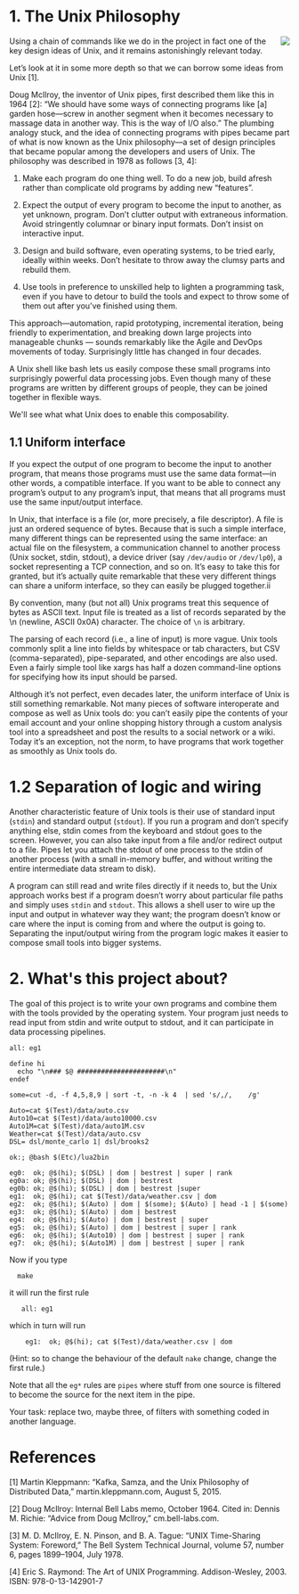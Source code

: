 # 1. The Unix Philosophy

<img src="https://alvinalexander.com/images/fp-book/unix-pipelines/1-unix-pipes-solution.png" align=right>
Using a chain of commands like we do in the project in fact one of the key design ideas of
Unix, and it remains astonishingly relevant today. 

Let’s look at it in some more depth so that we can borrow some ideas from Unix [1].

Doug McIlroy, the inventor of Unix pipes, first described them like this in 1964 [2]:
“We should have some ways of connecting programs like [a] garden hose—screw in
another segment when it becomes necessary to massage data in another way. This is
the way of I/O also.” The plumbing analogy stuck, and the idea of connecting programs
with pipes became part of what is now known as the Unix philosophy—a set of
design principles that became popular among the developers and users of Unix. The
philosophy was described in 1978 as follows [3, 4]:
    
1. Make each program do one thing well. To do a new job, build afresh rather than complicate old programs by adding new “features”.

2. Expect the output of every program to become the input to another, as yet unknown, program. Don’t clutter output with extraneous information. Avoid
stringently columnar or binary input formats. Don’t insist on interactive input.

3. Design and build software, even operating systems, to be tried early, ideally within weeks. Don’t hesitate to throw away the clumsy parts and rebuild them.

4. Use tools in preference to unskilled help to lighten a programming task, even if you have to detour to build the tools and expect to throw some of them out after you’ve finished using them.

This approach—automation, rapid prototyping, incremental iteration, being friendly to experimentation, and breaking down large projects into manageable chunks — sounds remarkably like the Agile and DevOps movements of today. Surprisingly little has changed in four decades.

A Unix shell like bash lets us easily compose these small programs into surprisingly powerful data processing jobs. Even though many of these programs are written by different groups of people, they can be joined together in flexible ways. 

We'll see what what Unix does to enable this composability.

## 1.1 Uniform interface

If you expect the output of one program to become the input to another program,
that means those programs must use the same data format—in other words, a compatible
interface. If you want to be able to connect any program’s output to any program’s
input, that means that all programs must use the same input/output interface.

In Unix, that interface is a file (or, more precisely, a file descriptor). A file is just an
ordered sequence of bytes. Because that is such a simple interface, many different
things can be represented using the same interface: an actual file on the filesystem, a
communication channel to another process (Unix socket, stdin, stdout), a device
driver (say `/dev/audio` or `/dev/lp0`), a socket representing a TCP connection, and so
on. It’s easy to take this for granted, but it’s actually quite remarkable that these very
different things can share a uniform interface, so they can easily be plugged together.ii

By convention, many (but not all) Unix programs treat this sequence of bytes as
ASCII text. Input file is treated as a list of records separated by the \n (newline, ASCII 0x0A) character.
The choice of `\n` is arbitrary.

The parsing of each record (i.e., a line of input) is more vague. Unix tools commonly
split a line into fields by whitespace or tab characters, but CSV (comma-separated),
pipe-separated, and other encodings are also used. Even a fairly simple tool like
xargs has half a dozen command-line options for specifying how its input should be
parsed.

Although it’s not perfect, even decades later, the uniform interface of Unix is still
something remarkable. Not many pieces of software interoperate and compose as
well as Unix tools do: you can’t easily pipe the contents of your email account and
your online shopping history through a custom analysis tool into a spreadsheet and
post the results to a social network or a wiki. Today it’s an exception, not the norm,
to have programs that work together as smoothly as Unix tools do.

# 1.2 Separation of logic and wiring

Another characteristic feature of Unix tools is their use of standard input (`stdin`) and
standard output (`stdout`). If you run a program and don’t specify anything else,
stdin comes from the keyboard and stdout goes to the screen. However, you can
also take input from a file and/or redirect output to a file. Pipes let you attach the
stdout of one process to the stdin of another process (with a small in-memory
buffer, and without writing the entire intermediate data stream to disk).

A program can still read and write files directly if it needs to, but the Unix approach
works best if a program doesn’t worry about particular file paths and simply uses
`stdin` and `stdout`. This allows a shell user to wire up the input and output in whatever
way they want; the program doesn’t know or care where the input is coming
from and where the output is going to. Separating the input/output wiring
from the program logic makes it easier to compose small tools into bigger systems.

# 2. What's this project about?

The goal of this project is to write your own programs and combine them with the tools provided
by the operating system. Your program just needs to read input from stdin and write
output to stdout, and it can participate in data processing pipelines.

```make
all: eg1

define hi
  echo "\n### $@ ######################\n"
endef

some=cut -d, -f 4,5,8,9 | sort -t, -n -k 4  | sed 's/,/,	/g'

Auto=cat $(Test)/data/auto.csv
Auto10=cat $(Test)/data/auto10000.csv
Auto1M=cat $(Test)/data/auto1M.csv
Weather=cat $(Test)/data/auto.csv
DSL= dsl/monte_carlo 1| dsl/brooks2

ok:; @bash $(Etc)/lua2bin

eg0:  ok; @$(hi); $(DSL) | dom | bestrest | super | rank
eg0a: ok; @$(hi); $(DSL) | dom | bestrest
eg0b: ok; @$(hi); $(DSL) | dom | bestrest |super
eg1:  ok; @$(hi); cat $(Test)/data/weather.csv | dom
eg2:  ok; @$(hi); $(Auto) | dom | $(some); $(Auto) | head -1 | $(some)
eg3:  ok; @$(hi); $(Auto) | dom | bestrest
eg4:  ok; @$(hi); $(Auto) | dom | bestrest | super
eg5:  ok; @$(hi); $(Auto) | dom | bestrest | super | rank
eg6:  ok; @$(hi); $(Auto10) | dom | bestrest | super | rank
eg7:  ok; @$(hi); $(Auto1M) | dom | bestrest | super | rank
```

Now if you type

      make 
      
it will run the first rule

       all: eg1

which in turn will run

        eg1:  ok; @$(hi); cat $(Test)/data/weather.csv | dom
        
        
(Hint: so to change the behaviour of the default `nake` change, change the first rule.)
 
Note that all the `eg*` rules are `pipes` where stuff from one source is filtered to become the source for the next item in the pipe.

Your task: replace two, maybe three, of  filters with something coded in another language.

# References

[1] Martin Kleppmann: “Kafka, Samza, and the Unix Philosophy of Distributed Data,” martin.kleppmann.com, August 5, 2015.

[2] Doug McIlroy: Internal Bell Labs memo, October 1964. Cited in: Dennis M. Richie: “Advice from Doug McIlroy,” cm.bell-labs.com.

[3] M. D. McIlroy, E. N. Pinson, and B. A. Tague: “UNIX Time-Sharing System: Foreword,” The Bell System Technical Journal, volume 57, number 6, pages 1899–1904, July 1978.

[4] Eric S. Raymond: The Art of UNIX Programming. Addison-Wesley, 2003. ISBN: 978-0-13-142901-7
